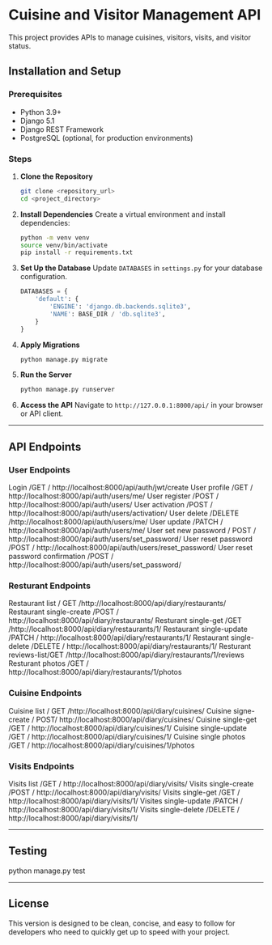 # Cuisine and Visitor Management API

This project provides APIs to manage cuisines, visitors, visits, and visitor status.



## Installation and Setup

### Prerequisites

- Python 3.9+
- Django 5.1
- Django REST Framework
- PostgreSQL (optional, for production environments)

### Steps

1. **Clone the Repository**
   ```bash
   git clone <repository_url>
   cd <project_directory>
   ```

2. **Install Dependencies**
   Create a virtual environment and install dependencies:
   ```bash
   python -m venv venv
   source venv/bin/activate 
   pip install -r requirements.txt
   ```

3. **Set Up the Database**
   Update `DATABASES` in `settings.py` for your database configuration.
   ```python
   DATABASES = {
       'default': {
           'ENGINE': 'django.db.backends.sqlite3',
           'NAME': BASE_DIR / 'db.sqlite3',
       }
   }
   ```

4. **Apply Migrations**
   ```bash
   python manage.py migrate
   ```

5. **Run the Server**
   ```bash
   python manage.py runserver
   ```

6. **Access the API**
   Navigate to `http://127.0.0.1:8000/api/` in your browser or API client.

---

## API Endpoints

### User Endpoints
Login           /GET /  http://localhost:8000/api/auth/jwt/create
User profile    /GET /  http://localhost:8000/api/auth/users/me/
User register   /POST / http://localhost:8000/api/auth/users/
User activation /POST / http://localhost:8000/api/auth/users/activation/
User delete     /DELETE /http://localhost:8000/api/auth/users/me/
User update     /PATCH / http://localhost:8000/api/auth/users/me/
User set new password / POST / http://localhost:8000/api/auth/users/set_password/
User reset password  /POST / http://localhost:8000/api/auth/users/reset_password/
User reset password confirmation /POST / http://localhost:8000/api/auth/users/set_password/
 
### Resturant Endpoints
Restaurant list / GET /http://localhost:8000/api/diary/restaurants/
Restaurant single-create /POST / http://localhost:8000/api/diary/restaurants/
Resturant single-get /GET /http://localhost:8000/api/diary/restaurants/1/
Restaurant single-update /PATCH / http://localhost:8000/api/diary/restaurants/1/
Restaurant single-delete /DELETE / http://localhost:8000/api/diary/restaurants/1/
Resturant reviews-list/GET /http://localhost:8000/api/diary/restaurants/1/reviews
Resturant photos /GET / http://localhost:8000/api/diary/restaurants/1/photos


### Cuisine Endpoints
Cuisine list / GET /http://localhost:8000/api/diary/cuisines/
Cuisine signe-create / POST/ http://localhost:8000/api/diary/cuisines/
Cuisine single-get /GET / http://localhost:8000/api/diary/cuisines/1/
Cuisine single-update /GET / http://localhost:8000/api/diary/cuisines/1/
Cuisine single photos /GET / http://localhost:8000/api/diary/cuisines/1/photos


### Visits Endpoints
Visits list /GET / http://localhost:8000/api/diary/visits/
Visits single-create /POST /  http://localhost:8000/api/diary/visits/
Visits single-get /GET / http://localhost:8000/api/diary/visits/1/
Visites single-update /PATCH / http://localhost:8000/api/diary/visits/1/
Visits single-delete /DELETE / http://localhost:8000/api/diary/visits/1/


---
## Testing
python manage.py test

---
## License

This version is designed to be clean, concise, and easy to follow for developers who need to quickly get up to speed with your project.
